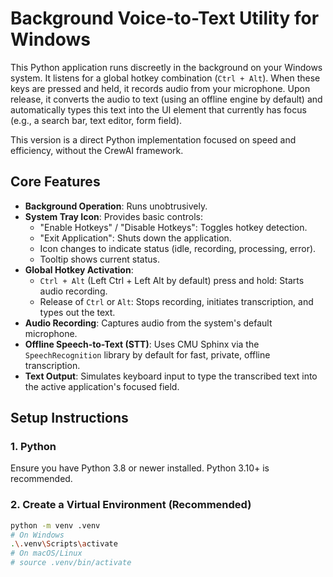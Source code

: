 # Background Voice-to-Text Utility for Windows

This Python application runs discreetly in the background on your Windows system. It listens for a global hotkey combination (`Ctrl + Alt`). When these keys are pressed and held, it records audio from your microphone. Upon release, it converts the audio to text (using an offline engine by default) and automatically types this text into the UI element that currently has focus (e.g., a search bar, text editor, form field).

This version is a direct Python implementation focused on speed and efficiency, without the CrewAI framework.

## Core Features

-   **Background Operation**: Runs unobtrusively.
-   **System Tray Icon**: Provides basic controls:
    -   "Enable Hotkeys" / "Disable Hotkeys": Toggles hotkey detection.
    -   "Exit Application": Shuts down the application.
    -   Icon changes to indicate status (idle, recording, processing, error).
    -   Tooltip shows current status.
-   **Global Hotkey Activation**:
    -   `Ctrl + Alt` (Left Ctrl + Left Alt by default) press and hold: Starts audio recording.
    -   Release of `Ctrl` or `Alt`: Stops recording, initiates transcription, and types out the text.
-   **Audio Recording**: Captures audio from the system's default microphone.
-   **Offline Speech-to-Text (STT)**: Uses CMU Sphinx via the `SpeechRecognition` library by default for fast, private, offline transcription.
-   **Text Output**: Simulates keyboard input to type the transcribed text into the active application's focused field.

## Setup Instructions

### 1. Python
Ensure you have Python 3.8 or newer installed. Python 3.10+ is recommended.

### 2. Create a Virtual Environment (Recommended)
```bash
python -m venv .venv
# On Windows
.\.venv\Scripts\activate
# On macOS/Linux
# source .venv/bin/activate